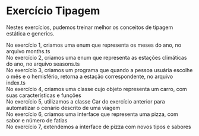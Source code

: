 # Exercício Tipagem

Nestes exercícios, pudemos treinar melhor os conceitos de tipagem estática e generics. <br>

No exercício 1, criamos uma enum que representa os meses do ano, no arquivo months.ts <br>
No exercício 2, criamos uma enum que representa as estações climáticas do ano, no arquivo seasons.ts <br>
No exercício 3, criamos um programa que quando a pessoa usuária escolhe o mês e o hemisfério, retorna a estação correspondente, no arquivo index.ts <br>
No exercício 4, criamos uma classe cujo objeto representa um carro, com suas características e funções <br>
No exercício 5, utilizamos a classe Car do exercício anterior para automatizar o cenário descrito de uma viagem <br>
No exercício 6, criamos uma interface que representa uma pizza, com sabor e número de fatias <br>
No exercício 7, extendemos a interface de pizza com novos tipos e sabores
